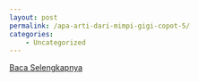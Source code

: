 ```yaml
---
layout: post
permalink: /apa-arti-dari-mimpi-gigi-copot-5/
categories:
    - Uncategorized
---
```


[Baca Selengkapnya](/03)
